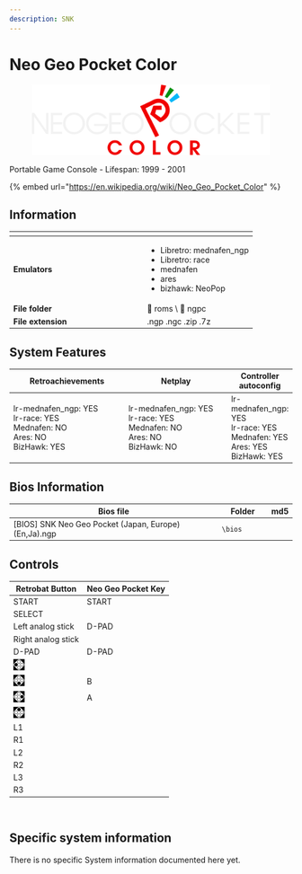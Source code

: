 ```yaml
---
description: SNK
---
```


# Neo Geo Pocket Color

<div align="left">

<figure><picture><source srcset="https://raw.githubusercontent.com/fabricecaruso/es-theme-carbon/91d85c7849cc550b0cac4e75cb8e0923d3b61b5e/art/logos/ngpc-w.svg" media="(prefers-color-scheme: dark)"><img src="https://raw.githubusercontent.com/fabricecaruso/es-theme-carbon/52ff37c9e265587d006945a2ba695b5a962b3a3d/art/logos/ngpc.svg" alt=""></picture><figcaption></figcaption></figure>

</div>

Portable Game Console - Lifespan: 1999 - 2001

{% embed url="https://en.wikipedia.org/wiki/Neo_Geo_Pocket_Color" %}

## Information

<table data-header-hidden><thead><tr><th width="224"></th><th></th></tr></thead><tbody><tr><td><strong>Emulators</strong></td><td><ul><li>Libretro: mednafen_ngp</li><li>Libretro: race</li><li>mednafen</li><li>ares</li><li>bizhawk: NeoPop</li></ul></td></tr><tr><td><strong>File folder</strong></td><td><span data-gb-custom-inline data-tag="emoji" data-code="1f4c2">📂</span> roms \ <span data-gb-custom-inline data-tag="emoji" data-code="1f4c2">📂</span> ngpc</td></tr><tr><td><strong>File extension</strong></td><td>.ngp .ngc .zip .7z</td></tr></tbody></table>

## System Features

<table><thead><tr><th width="256">Retroachievements</th><th width="243">Netplay</th><th>Controller autoconfig</th></tr></thead><tbody><tr><td>lr-mednafen_ngp: YES<br>lr-race: YES<br>Mednafen: NO<br>Ares: NO<br>BizHawk: YES</td><td>lr-mednafen_ngp: YES<br>lr-race: YES<br>Mednafen: NO<br>Ares: NO<br>BizHawk: NO</td><td>lr-mednafen_ngp: YES<br>lr-race: YES<br>Mednafen: YES<br>Ares: YES<br>BizHawk: YES</td></tr></tbody></table>

## Bios Information

<table><thead><tr><th width="625">Bios file</th><th width="104">Folder</th><th data-hidden>md5</th></tr></thead><tbody><tr><td>[BIOS] SNK Neo Geo Pocket (Japan, Europe) (En,Ja).ngp</td><td><code>\bios</code></td><td></td></tr></tbody></table>

## Controls

| Retrobat Button                                   | Neo Geo Pocket Key |
| ------------------------------------------------- | ------------------ |
| START                                             | START              |
| SELECT                                            |                    |
| Left analog stick                                 | D-PAD              |
| Right analog stick                                |                    |
| D-PAD                                             | D-PAD              |
| ![](<../../../../.gitbook/assets/image (43).png>) |                    |
| ![](<../../../../.gitbook/assets/image (25).png>) | B                  |
| ![](<../../../../.gitbook/assets/image (11).png>) | A                  |
| ![](<../../../../.gitbook/assets/image (45).png>) |                    |
| L1                                                |                    |
| R1                                                |                    |
| L2                                                |                    |
| R2                                                |                    |
| L3                                                |                    |
| R3                                                |                    |

<div align="left">

<figure><img src="https://wiki.batocera.org/_media/systems:ngp_controller_mapping.png?w=750&#x26;tok=e1fb04" alt=""><figcaption></figcaption></figure>

</div>

## Specific system information

There is no specific System information documented here yet.
